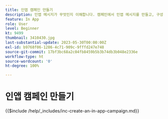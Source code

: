 ```yaml
---
title: 인앱 캠페인 만들기
description: 인앱 메시지가 무엇인지 이해합니다. 캠페인에서 인앱 메시지를 만들고, 구성하고, 게시하는 방법에 대해 알아봅니다.
feature: In App
role: User
level: Beginner
kt: 9499
thumbnail: 3410430.jpg
last-substantial-update: 2023-05-30T00:00:00Z
exl-id: b9768f06-1286-4c71-909c-9fffd247e748
source-git-commit: 17bf3bc68a2c04fb8459b5b3b74db3b048e2336e
workflow-type: ht
source-wordcount: '0'
ht-degree: 100%

---
```


# 인앱 캠페인 만들기

{{$include /help/_includes/inc-create-an-in-app-campaign.md}}
